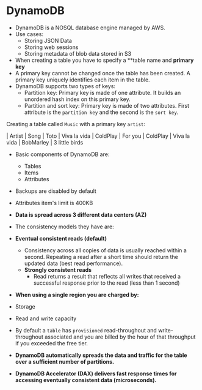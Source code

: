 # DynamoDB

- DynamoDB is a NOSQL database engine managed by AWS.
- Use cases:
  - Storing JSON Data
  - Storing web sessions
  - Storing metadata of blob data stored in S3
- When creating a table you have to specify a **table name and **primary key**
- A primary key cannot be changed once the table has been created. A primary key uniquely identifies each item in the table.
- DynamoDB supports two types of keys:
  - Partition key: Primary key is made of one attribute. It builds an unordered hash index on this primary key.
  - Partition and sort key: Primary key is made of two attributes. First attribute is the `partition key` and the second is the `sort key`.

Creating a table called `Music` with a primary key `artist`:

| Artist | Song
| Toto | Viva la vida
| ColdPlay | For you
| ColdPlay | Viva la vida
| BobMarley | 3 little birds

- Basic components of DynamoDB are:
  - Tables
  - Items
  - Attributes

- Backups are disabled by default
- Attributes item's limit is 400KB
- **Data is spread across 3 different data centers (AZ)**
- The consistency models they have are:
- **Eventual consistent reads (default)**
  - Consistency across all copies of data is usually reached within a second. Repeating a read after a short time should return the updated data (best read performance).
  - **Strongly consistent reads**
    - Read returns a result that reflects all writes that received a successful response prior to the read (less than 1 second)
- **When using a single region you are charged by:**
 - Storage
 - Read and write capacity
- By default a `table` has `provisioned` read-throughout and write-throughout associated and you are billed by the hour of that throughput if you exceeded the free tier.
- **DynamoDB automatically spreads the data and traffic for the table over a sufficient number of partitions.**
- **DynamoDB Accelerator (DAX) delivers fast response times for accessing eventually consistent data (microseconds).**